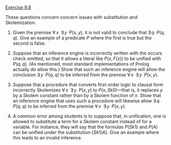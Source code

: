 [Exercise 9.8](ex_8/)

These questions concern concern issues with substitution and
Skolemization.

1.  Given the premise ${\forall\,x\;\;} {\exists\,y\;\;} P(x,y)$, it is
    not valid to conclude that ${\exists\,q\;\;} P(q,q)$. Give an
    example of a predicate $P$ where the first is true but the second
    is false.

2.  Suppose that an inference engine is incorrectly written with the
    occurs check omitted, so that it allows a literal like $P(x,F(x))$
    to be unified with $P(q,q)$. (As mentioned, most standard
    implementations of Prolog actually do allow this.) Show that such an
    inference engine will allow the conclusion ${\exists\,y\;\;} P(q,q)$
    to be inferred from the premise
    ${\forall\,x\;\;} {\exists\,y\;\;} P(x,y)$.

3.  Suppose that a procedure that converts first-order logic to clausal
    form incorrectly Skolemizes
    ${\forall\,x\;\;} {\exists\,y\;\;} P(x,y)$ to $P(x,Sk0)$—that is, it
    replaces $y$ by a Skolem constant rather than by a Skolem function
    of $x$. Show that an inference engine that uses such a procedure
    will likewise allow ${\exists\,q\;\;} P(q,q)$ to be inferred from
    the premise ${\forall\,x\;\;} {\exists\,y\;\;} P(x,y)$.

4.  A common error among students is to suppose that, in unification,
    one is allowed to substitute a term for a Skolem constant instead of
    for a variable. For instance, they will say that the formulas
    $P(Sk1)$ and $P(A)$ can be unified under the substitution
    $\{ Sk1/A \}$. Give an example where this leads to an
    invalid inference.
